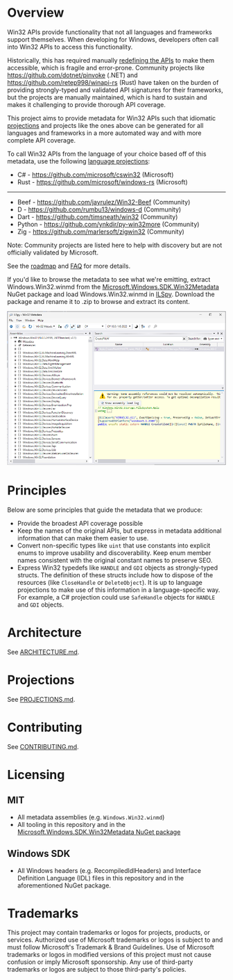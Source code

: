 # Overview

Win32 APIs provide functionality that not all languages and frameworks support themselves. When developing for Windows, developers often call into Win32 APIs to access this functionality.

Historically, this has required manually [redefining the APIs](http://pinvoke.net/) to make them accessible, which is fragile and error-prone. Community projects like https://github.com/dotnet/pinvoke (.NET) and https://github.com/retep998/winapi-rs (Rust) have taken on the burden of providing strongly-typed and validated API signatures for their frameworks, but the projects are manually maintained, which is hard to sustain and makes it challenging to provide thorough API coverage.

This project aims to provide metadata for Win32 APIs such that idiomatic [projections](./docs/projections.md) and projects like the ones above can be generated for all languages and frameworks in a more automated way and with more complete API coverage.

To call Win32 APIs from the language of your choice based off of this metadata, use the following [language projections](./docs/projections.md):

* C# - https://github.com/microsoft/cswin32 (Microsoft)
* Rust - https://github.com/microsoft/windows-rs (Microsoft)
---
* Beef - https://github.com/jayrulez/Win32-Beef (Community)
* D - https://github.com/rumbu13/windows-d (Community)
* Dart - https://github.com/timsneath/win32 (Community)
* Python - https://github.com/ynkdir/py-win32more (Community)
* Zig - https://github.com/marlersoft/zigwin32 (Community)

Note: Community projects are listed here to help with discovery but are not officially validated by Microsoft.

See the [roadmap](./docs/roadmap.md) and [FAQ](./docs/faq.md) for more details.

If you'd like to browse the metadata to see what we're emitting, extract Windows.Win32.winmd from the [Microsoft.Windows.SDK.Win32Metadata](https://www.nuget.org/packages/Microsoft.Windows.SDK.Win32Metadata/) NuGet package and load Windows.Win32.winmd in [ILSpy](https://github.com/icsharpcode/ILSpy/releases/latest). Download the package and rename it to .zip to browse and extract its content.

![ILSpy with winmd](./images/ILSpyWithWinmd.png)

# Principles

Below are some principles that guide the metadata that we produce:

* Provide the broadest API coverage possible
* Keep the names of the original APIs, but express in metadata additional information that can make them easier to use. 
* Convert non-specific types like `uint` that use constants into explicit enums to improve usability and discoverability. Keep enum member names consistent with the original constant names to preserve SEO.
* Express Win32 typedefs like `HANDLE` and `GDI` objects as strongly-typed structs. The definition of these structs include how to dispose of the resources (like `CloseHandle` or `DeleteObject`). It is up to language projections to make use of this information in a language-specific way. For example, a C# projection could use `SafeHandle` objects for `HANDLE` and `GDI` objects.

# Architecture

See [ARCHITECTURE.md](docs/architecture.md).

# Projections

See [PROJECTIONS.md](docs/projections.md).

# Contributing

See [CONTRIBUTING.md](./CONTRIBUTING.md).

# Licensing

## MIT
* All metadata assemblies (e.g. `Windows.Win32.winmd`)
* All tooling in this repository and in the [Microsoft.Windows.SDK.Win32Metadata NuGet package](https://www.nuget.org/packages/Microsoft.Windows.SDK.Win32Metadata/)

## Windows SDK
* All Windows headers (e.g. RecompiledIdlHeaders) and Interface Definition Language (IDL) files in this repository and in the aforementioned NuGet package.

# Trademarks

This project may contain trademarks or logos for projects, products, or services. Authorized use of Microsoft trademarks or logos is subject to and must follow Microsoft's Trademark & Brand Guidelines. Use of Microsoft trademarks or logos in modified versions of this project must not cause confusion or imply Microsoft sponsorship. Any use of third-party trademarks or logos are subject to those third-party's policies.
